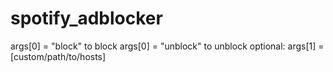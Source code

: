# spotify_adblocker
args[0] = "block" to block
args[0] = "unblock" to unblock
optional: args[1] = [custom/path/to/hosts]
